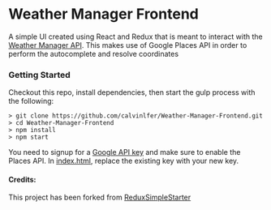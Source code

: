# Weather Manager Frontend
A simple UI created using React and Redux that is meant to interact with the [Weather Manager API](https://github.com/calvinlfer/Weather-Manager). This makes use of Google Places API in order to perform the autocomplete and resolve coordinates

### Getting Started
Checkout this repo, install dependencies, then start the gulp process with the following:

```
> git clone https://github.com/calvinlfer/Weather-Manager-Frontend.git
> cd Weather-Manager-Frontend
> npm install
> npm start
```

You need to signup for a [Google API key](https://console.developers.google.com) and make sure to enable the Places API. In [index.html](https://github.com/calvinlfer/Weather-Manager-Frontend/blob/master/index.html), replace the existing key with your new key. 

#### Credits: 
This project has been forked from [ReduxSimpleStarter](https://github.com/StephenGrider/ReduxSimpleStarter)
